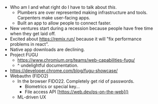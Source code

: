 
- Who am I and what right do I have to talk about *this*.
  - Plumbers are over represented making infrastructure and tools.  Carpenters make user-facing apps.
  - Built an app to allow people to connect faster.
- New ventures start during a recession because people have free time when they get laid off.  
- Excited about https://remix.run/ because it will "fix performance problems in react".
- Native app downloads are declining.
- Project FUGU
  - https://www.chromium.org/teams/web-capabilities-fugu/
  - ^ undelightful documentation.
- https://developer.chrome.com/blog/fugu-showcase/
- Webauthn (FIDO2)
  - In the browser FIDO22.  Completely get rid of passwords.
    - Biometrics or special key...
    - File access API [https://web.dev/ps-on-the-web]()
  - ML-driven UX


